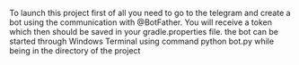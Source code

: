 To launch this project first of all you need to go to the telegram and create a bot using the communication with @BotFather. You will receive a token which then should be saved in your gradle.properties file. the bot can be started through Windows Terminal using command python bot.py while being in the directory of the project
